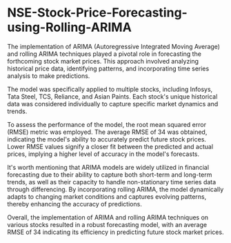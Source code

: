 # NSE-Stock-Price-Forecasting-using-Rolling-ARIMA


The implementation of ARIMA (Autoregressive Integrated Moving Average) and rolling ARIMA techniques played a pivotal role in forecasting the forthcoming stock market prices. This approach involved analyzing historical price data, identifying patterns, and incorporating time series analysis to make predictions.

The model was specifically applied to multiple stocks, including Infosys, Tata Steel, TCS, Reliance, and Asian Paints. Each stock's unique historical data was considered individually to capture specific market dynamics and trends.

To assess the performance of the model, the root mean squared error (RMSE) metric was employed. The average RMSE of 34 was obtained, indicating the model's ability to accurately predict future stock prices. Lower RMSE values signify a closer fit between the predicted and actual prices, implying a higher level of accuracy in the model's forecasts.

It's worth mentioning that ARIMA models are widely utilized in financial forecasting due to their ability to capture both short-term and long-term trends, as well as their capacity to handle non-stationary time series data through differencing. By incorporating rolling ARIMA, the model dynamically adapts to changing market conditions and captures evolving patterns, thereby enhancing the accuracy of predictions.

Overall, the implementation of ARIMA and rolling ARIMA techniques on various stocks resulted in a robust forecasting model, with an average RMSE of 34 indicating its efficiency in predicting future stock market prices.
